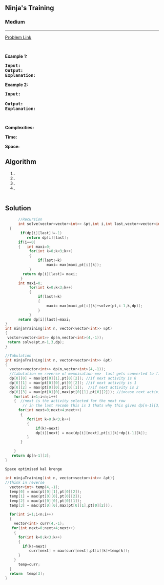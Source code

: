 <h2>Ninja's Training</h2>
<h3>Medium</h3><hr>
<div><p>
  

 
</p>


[Problem Link](https://www.codingninjas.com/codestudio/problems/ninja-s-training_3621003?source=youtube&campaign=striver_dp_videos&utm_source=youtube&utm_medium=affiliate&utm_campaign=striver_dp_videos&leftPanelTab=1)

<p>&nbsp;</p>
<p><strong>Example 1:</strong></p>

      
 
<pre><strong>Input:</strong>
<strong>Output:</strong> 
<strong>Explanation:</strong> 
</pre>

<p><strong>Example 2:</strong></p>

<pre><strong>Input:</strong> 
     
<strong>Output:</strong> 
<strong>Explanation:</strong> 
</pre>

<p>&nbsp;</p>
<p><strong>Complexities:</strong></p>
<strong>Time:</strong> 
  
<strong>Space:</strong> 
  <h2> Algorithm </h2>
 <pre>
  1. 
  2.
  3. 
  4. 
  </pre>
  <h2> Solution </h2>
  
  ``` c++ 
        //Recursion 
        int solve(vector<vector<int>> &pt,int i,int last,vector<vector<int>> &dp)
    {   
         if(dp[i][last]!=-1)
            return dp[i][last]; 
        if(i==0)
        {   int maxi=0;
             for(int k=0;k<3;k++)
             {
                 if(last!=k)
                     maxi= max(maxi,pt[i][k]);   
             }
          return dp[i][last]= maxi;
         }  
        int maxi=0;
             for(int k=0;k<3;k++)
             {
                 if(last!=k)
                 {  
                     maxi= max(maxi,pt[i][k]+solve(pt,i-1,k,dp));
                 }
             }
        return dp[i][last]=maxi;
}
 int ninjaTraining(int n, vector<vector<int>> &pt)
{
   vector<vector<int>> dp(n,vector<int>(4,-1));
   return solve(pt,n-1,3,dp);
}

//Tabulation 
 int ninjaTraining(int n, vector<vector<int>> &pt)
{
    vector<vector<int>> dp(n,vector<int>(4,-1)); 
    //tabulation == reverse of memoisation ==>  last gets converted to first 
    dp[0][0] = max(pt[0][1],pt[0][2]); //if next activity is 0
    dp[0][1] = max(pt[0][0],pt[0][2]); //if next activity is 1
    dp[0][2] = max(pt[0][0],pt[0][1]);  //if next activity is 2
    dp[0][3] = max(pt[0][0],max(pt[0][1],pt[0][2])); //incase next activity is not present
      for(int i=1;i<n;i++)
      {  //next is the activity selected for the next row 
          // in the last recode this is 3 thats why this gives dp[n-1][3] gives us our final answer
        for(int next=0;next<4;next++)
         {
            for(int k=0;k<3;k++)
            {  
                if(k!=next)
                dp[i][next] = max(dp[i][next],pt[i][k]+dp[i-1][k]);
            }
         }
         
      }
     return dp[n-1][3];
}    

Space optimised kal krenge
                                 
 int ninjaTraining(int n, vector<vector<int>> &pt){
  //think in reverse 
    vector<int> temp(4,-1);
    temp[0] = max(pt[0][1],pt[0][2]);
    temp[1] = max(pt[0][0],pt[0][2]);
    temp[2] = max(pt[0][0],pt[0][1]);
    temp[3] = max(pt[0][0],max(pt[0][1],pt[0][2]));
    
    for(int i=1;i<n;i++)
    {  
      vector<int> curr(4,-1);
     for(int next=0;next<4;next++)
      {  
        for(int k=0;k<3;k++)
        {
          if(k!=next)
             curr[next] = max(curr[next],pt[i][k]+temp[k]);     
        }  
      } 
        temp=curr;
    }
    return  temp[3];
}                                
  ```
</div>
